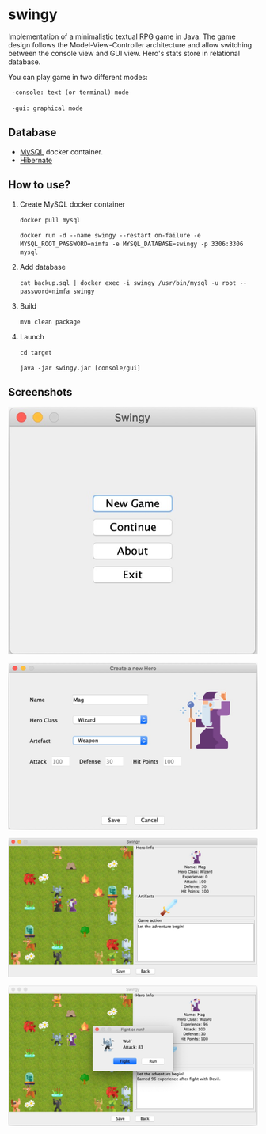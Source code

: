 # swingy

Implementation of a minimalistic textual RPG game in Java. 
The game design follows the Model-View-Controller architecture and allow switching between the console view and GUI view. 
Hero's stats store in relational database.

You can play game in two different modes:

     -console: text (or terminal) mode

     -gui: graphical mode

## Database

* [MySQL](https://hub.docker.com/_/mysql) docker container.
* [Hibernate](https://hibernate.org)


## How to use?

1. Create MySQL docker container

     `docker pull mysql`
     
     `docker run -d --name swingy --restart on-failure -e MYSQL_ROOT_PASSWORD=nimfa -e MYSQL_DATABASE=swingy -p 3306:3306 mysql`

2. Add database

     `cat backup.sql | docker exec -i swingy /usr/bin/mysql -u root --password=nimfa swingy`

3. Build

     `mvn clean package`

3. Launch

     `cd target`
     
     `java -jar swingy.jar [console/gui]`

## Screenshots


![alt text](https://github.com/kdenisova/swingy/blob/master/screenshots/Menu.jpeg)

![alt text](https://github.com/kdenisova/swingy/blob/master/screenshots/NewGame.jpeg)

![alt text](https://github.com/kdenisova/swingy/blob/master/screenshots/Playground.jpeg)

![alt text](https://github.com/kdenisova/swingy/blob/master/screenshots/FightOrRun.jpeg)
